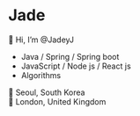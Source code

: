 # Jade

👋 Hi, I’m @JadeyJ

- Java / Spring / Spring boot
- JavaScript / Node js / React js
- Algorithms

📍 Seoul, South Korea<br/>
📍 London, United Kingdom<br/>
